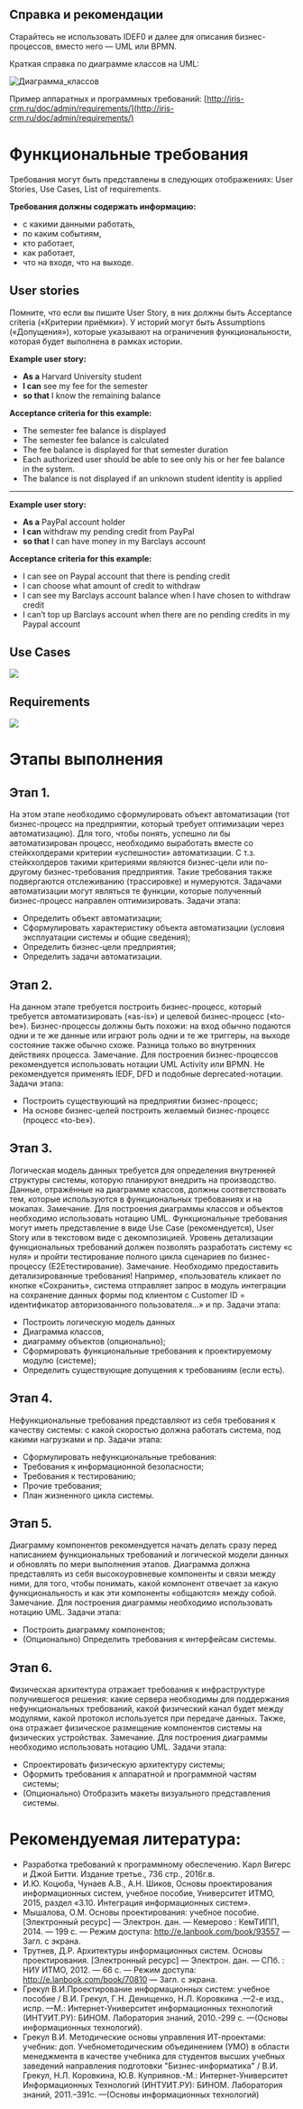 ## Справка и рекомендации

Старайтесь не использовать IDEF0 и далее для описания бизнес-процессов, вместо него — UML или BPMN.

Краткая справка по диаграмме классов на UML:

![Диаграмма_классов](https://www.notion.so/image/https%3A%2F%2Fs3-us-west-2.amazonaws.com%2Fsecure.notion-static.com%2Fb93f1faf-dae4-4e94-8793-c20295f4ffd0%2FUntitled.png?table=block&id=9ba92360-5b17-43cc-b323-05ed84f4c6bc&width=1440&cache=v2)

Пример аппаратных и программных требований: [http://iris-crm.ru/doc/admin/requirements/](http://iris-crm.ru/doc/admin/requirements/) 

# Функциональные требования

Требования могут быть представлены в следующих отображениях: User Stories, Use Cases, List of requirements.  

**Требования должны содержать информацию:**

- с какими данными работать,
- по каким событиям,
- кто работает,
- как работает,
- что на входе, что на выходе.

## User stories

Помните, что если вы пишите User Story, в них должны быть Acceptance criteria («Критерии приёмки»). У историй могут быть Assumptions («Допущения»), которые указывают на ограничения функциональности, которая будет выполнена в рамках истории.

**Example user story:**

- **As a** Harvard University student
- **I can** see my fee for the semester
- **so that** I know the remaining balance

**Acceptance criteria for this example:**

- The semester fee balance is displayed
- The semester fee balance is calculated
- The fee balance is displayed for that semester duration
- Each authorized user should be able to see only his or her fee balance in the system.
- The balance is not displayed if an unknown student identity is applied

---

**Example user story:**

- **As a** PayPal account holder
- **I can** withdraw my pending credit from PayPal
- **so that** I can have money in my Barclays account

**Acceptance criteria for this example:**

- I can see on Paypal account that there is pending credit
- I can choose what amount of credit to withdraw
- I can see my Barclays account balance when I have chosen to withdraw credit
- I can’t top up Barclays account when there are no pending credits in my Paypal account

## Use Cases

![](https://www.notion.so/image/https%3A%2F%2Fs3-us-west-2.amazonaws.com%2Fsecure.notion-static.com%2F99490a51-b277-4e23-8b20-579cf75d7263%2FUntitled.png?table=block&id=393ba407-ad91-48e9-9a55-72dcff503167&width=1140&cache=v2)

## Requirements

![](https://www.notion.so/image/https%3A%2F%2Fs3-us-west-2.amazonaws.com%2Fsecure.notion-static.com%2F6cd0c727-50e6-437e-97de-fc37175f5a3a%2FUntitled.png?table=block&id=bb30f10c-dbab-4a61-91ae-9b698c44ec8a&width=1490&cache=v2)

# Этапы выполнения
## Этап 1.
На этом этапе необходимо сформулировать объект автоматизации (тот бизнес-процесс на предприятии, который требует оптимизации через автоматизацию). Для того, чтобы понять, успешно ли бы автоматизирован процесс, необходимо выработать вместе со стейкхолдерами критерии «успешности» автоматизации. С т.з. стейкхолдеров такими критериями являются бизнес-цели или по-другому бизнес-требования предприятия. Такие требования также подвергаются отслеживанию (трассировке) и нумеруются. Задачами автоматизации могут являться те функции, которые полученный бизнес-процесс направлен оптимизировать.
Задачи этапа:
- Определить объект автоматизации;
- Сформулировать характеристику объекта автоматизации (условия эксплуатации системы и
общие сведения);
- Определить бизнес-цели предприятия;
- Определить задачи автоматизации.

## Этап 2.
На данном этапе требуется построить бизнес-процесс, который требуется автоматизировать («as-is») и целевой бизнес-процесс («to-be»). Бизнес-процессы должны быть похожи: на вход обычно подаются одни и те же данные или играют роль одни и те же триггеры, на выходе состояние также обычно схоже. Разница только во внутренних действиях процесса.
Замечание. Для построения бизнес-процессов рекомендуется использовать нотации UML Activity или BPMN. Не рекомендуется применять IEDF, DFD и подобные deprecated-нотации.
Задачи этапа:
- Построить существующий на предприятии бизнес-процесс;
- На основе бизнес-целей построить желаемый бизнес-процесс (процесс «to-be»).

## Этап 3.
Логическая модель данных требуется для определения внутренней структуры системы, которую планируют внедрить на производство. Данные, отражённые на диаграмме классов, должны соответствовать тем, которые используются в функциональных требованиях и на мокапах. Замечание. Для построения диаграммы классов и объектов необходимо использовать
нотацию UML. Функциональные требования могут иметь представление в виде Use Case (рекомендуется), User Story или в текстовом виде с декомпозицией. Уровень детализации функциональных требований должен позволять разработать систему «с нуля» и пройти тестирование полного цикла сценариев по бизнес-процессу (Е2Етестирование). Замечание. Необходимо предоставить детализированные требования! Например, «пользователь кликает по кнопке «Сохранить», система отправляет запрос в модуль интеграции на сохранение данных формы под клиентом с Customer ID = идентификатор авторизованного пользователя…» и пр.
Задачи этапа:
- Построить логическую модель данных
- Диаграмма классов,
- диаграмму объектов (опционально);
- Сформировать функциональные требования к проектируемому модулю (системе);
- Определить существующие допущения к требованиям (если есть).

## Этап 4.
Нефункциональные требования представляют из себя требования к качеству системы: с какой скоростью должна работать система, под какими нагрузками и пр.
Задачи этапа:
- Сформулировать нефункциональные требования:
- Требования к информационной безопасности;
- Требования к тестированию;
- Прочие требования;
- План жизненного цикла системы.

## Этап 5.
Диаграмму компонентов рекомендуется начать делать сразу перед написанием функциональных требований и логической модели данных и обновлять по мери выполнения этапов.
Диаграмма должна представлять из себя высокоуровневые компоненты и связи между ними, для того, чтобы понимать, какой компонент отвечает за какую функциональность и как эти
компоненты «общаются» между собой. Замечание. Для построения диаграммы необходимо использовать нотацию UML.
Задачи этапа:
- Построить диаграмму компонентов;
- (Опционально) Определить требования к интерфейсам системы.

## Этап 6.
Физическая архитектура отражает требования к инфраструктуре получившегося решения: какие сервера необходимы для поддержания нефункциональных требований, какой физический
канал будет между модулями, какой протокол используется при передаче данных. Также, она отражает физическое размещение компонентов системы на физических
устройствах. Замечание. Для построения диаграммы необходимо использовать нотацию UML.
Задачи этапа:
- Спроектировать физическую архитектуру системы;
- Оформить требования к аппаратной и программной частям системы;
- (Опционально) Отобразить макеты визуального представления системы.


# Рекомендуемая литература:
- Разработка требований к программному обеспечению. Карл Вигерс и Джой Битти. Издание третье., 736 стр., 2016г.в.
- И.Ю. Коцюба, Чунаев А.В., А.Н. Шиков, Основы проектирования информационных систем, учебное пособие, Университет ИТМО, 2015, раздел «3.10. Интеграция информационных
систем».
- Мышалова, О.М. Основы проектирования: учебное пособие. [Электронный ресурс] — Электрон. дан. — Кемерово : КемТИПП, 2014. — 199 с. — Режим доступа: http://e.lanbook.com/book/93557 — Загл. с экрана.
- Трутнев, Д.Р. Архитектуры информационных систем. Основы проектирования. [Электронный ресурс] — Электрон. дан. — СПб. : НИУ ИТМО, 2012. — 66 с. — Режим доступа: http://e.lanbook.com/book/70810 — Загл. с экрана.
- Грекул В.И.Проектирование информационных систем: учебное пособие / В.И. Грекул, Г.Н. Денищенко, Н.Л. Коровкина .—2-е изд., испр. —М.: Интернет-Университет информационных
технологий (ИНТУИТ.РУ): БИНОМ. Лаборатория знаний, 2010.-299 с. —(Основы информационных технологий).
- Грекул В.И. Методические основы управления ИТ-проектами: учебник: доп. Учебнометодическим объединением (УМО) в области менеджмента в качестве учебника для студентов высших учебных заведений направления подготовки "Бизнес-информатика" / В.И. Грекул, Н.Л. Коровкина, Ю.В. Куприянов.-М.: Интернет-Университет Информационных Технологий (ИНТУИТ.РУ): БИНОМ. Лаборатория знаний, 2011.–391с. —(Основы информационных технологий)